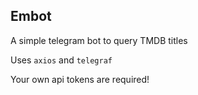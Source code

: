 ## Embot

A simple telegram bot to query TMDB titles

Uses `axios` and `telegraf`

Your own api tokens are required!